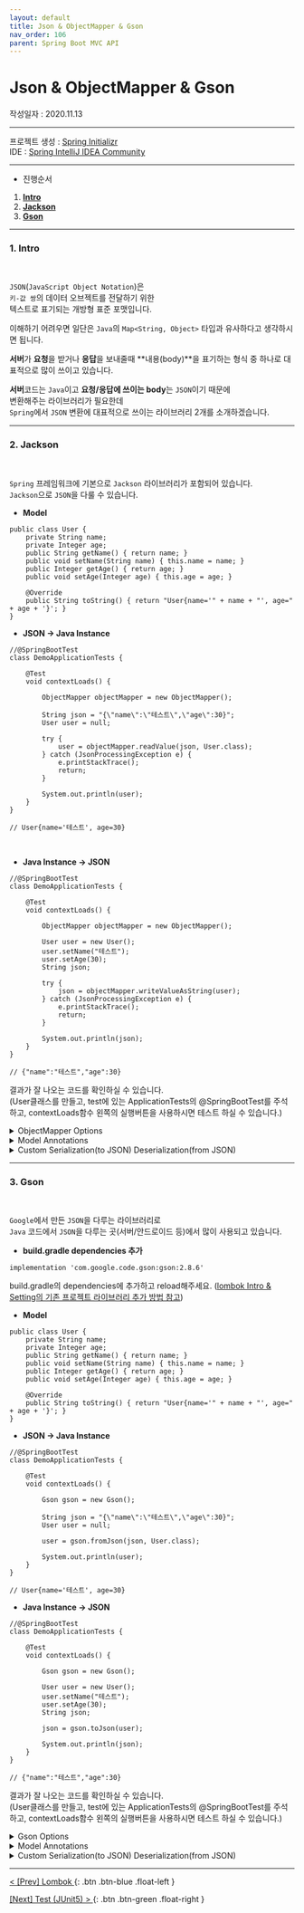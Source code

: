 ```yaml
---
layout: default
title: Json & ObjectMapper & Gson
nav_order: 106
parent: Spring Boot MVC API
---
```


# [](#header)Json & ObjectMapper & Gson

작성일자 : 2020.11.13  

* * *

프로젝트 생성 : [Spring Initializr](https://start.spring.io)  
IDE : [Spring IntelliJ IDEA Community](https://www.jetbrains.com/idea/download)

* * *

- 진행순서  
1. **[Intro](#1-intro)**
2. **[Jackson](#2-jackson)**
3. **[Gson](#3-gson)**

* * *
  
### 1. [](#header)**Intro**  
<br/>

`JSON`(`JavaScript Object Notation`)은  
`키-값 쌍`의 데이터 오브젝트를 전달하기 위한  
텍스트로 표기되는 개방형 표준 포맷입니다.  
  
이해하기 어려우면 일단은 `Java`의 `Map<String, Object>` 타입과 유사하다고 생각하시면 됩니다.  
  
**서버**가 **요청**을 받거나 **응답**을 보내줄때 **내용(body)**을 표기하는 형식 중 하나로 대표적으로 많이 쓰이고 있습니다.  

**서버**코드는 `Java`이고 **요청/응답에 쓰이는 body**는 `JSON`이기 때문에  
변환해주는 라이브러리가 필요한데  
`Spring`에서 `JSON` 변환에 대표적으로 쓰이는 라이브러리 2개를 소개하겠습니다.  
  
* * *
  
### 2. [](#header)**Jackson**  
<br/>

`Spring` 프레임워크에 기본으로 `Jackson` 라이브러리가 포함되어 있습니다.  
`Jackson`으로 `JSON`을 다룰 수 있습니다. 

- **Model**  

```
public class User {
    private String name;
    private Integer age;
    public String getName() { return name; }
    public void setName(String name) { this.name = name; }
    public Integer getAge() { return age; }
    public void setAge(Integer age) { this.age = age; }

    @Override
    public String toString() { return "User{name='" + name + "', age=" + age + '}'; }
}
```

- **JSON -> Java Instance**  

```  
//@SpringBootTest
class DemoApplicationTests {

	@Test
	void contextLoads() {

		ObjectMapper objectMapper = new ObjectMapper();

		String json = "{\"name\":\"테스트\",\"age\":30}";
		User user = null;

		try {
			user = objectMapper.readValue(json, User.class);
		} catch (JsonProcessingException e) {
			e.printStackTrace();
			return;
		}

		System.out.println(user);
	}
}

// User{name='테스트', age=30}
```

<br/>

- **Java Instance -> JSON**  

```
//@SpringBootTest
class DemoApplicationTests {

	@Test
	void contextLoads() {

		ObjectMapper objectMapper = new ObjectMapper();

		User user = new User();
		user.setName("테스트");
		user.setAge(30);
		String json;

		try {
			json = objectMapper.writeValueAsString(user);
		} catch (JsonProcessingException e) {
			e.printStackTrace();
			return;
		}

		System.out.println(json);
	}
}

// {"name":"테스트","age":30}
```

결과가 잘 나오는 코드를 확인하실 수 있습니다.  
(User클래스를 만들고, test에 있는 ApplicationTests의 @SpringBootTest를 주석하고, contextLoads함수 왼쪽의 실행버튼을 사용하시면 테스트 하실 수 있습니다.)  

<details>
<summary>ObjectMapper Options</summary>
<div markdown="1">

```
    public static ObjectMapper create() {
        return new ObjectMapper()
                .setPropertyNamingStrategy(PropertyNamingStrategy.SNAKE_CASE) // JSON 필드명 snake case
                .setSerializationInclusion(JsonInclude.Include.NON_NULL) // Java -> JSON NULL값 필드 제외
                .configure(DeserializationFeature.FAIL_ON_UNKNOWN_PROPERTIES, false) // JSON -> Java JSON 필드가 Java 멤버변수에 없을때 에러나지않고 무시  
                .setTimeZone(TimeZone.getTimeZone("Asia/Seoul"))
                .setDateFormat(new SimpleDateFormat("yyyy-MM-dd'T'HH:mm:ss.SSSZ"));
    }
```

</div>
</details>

<details>
<summary>Model Annotations</summary>
<div markdown="1">

```
// @JsonNaming(PropertyNamingStrategy.class) // JSON 필드명 camel case
// @JsonNaming(PropertyNamingStrategy.SnakeCaseStrategy.class) // JSON 필드명 snake case
// @JsonIgnoreProperties(ignoreUnknown = true) // JSON -> Java JSON 필드가 Java 멤버변수에 없을때 에러나지않고 무시
// @JsonInclude(JsonInclude.Include.NON_NULL) // Java -> JSON NULL값 필드 제외
public class User {
    private String id;
    @JsonIgnore // JSON 필드 제외
    private String pw;
    @JsonProperty("email_address") // JSON 필드명 명시
    private String emailAddress;
    private String name;
    private Integer age;
    
    <!-- Getter Setter toString -->
}
```

</div>
</details>

<details>
<summary>Custom Serialization(to JSON) Deserialization(from JSON)</summary>
<div markdown="1">


StdSerializer StdDeserializer를 사용하여 구현하면 됩니다.  

[Baeldung StdSerializer](https://www.baeldung.com/jackson-custom-serialization)

</div>
</details>

* * *
  
### 3. [](#header)**Gson**  
<br/>

`Google`에서 만든 `JSON`을 다루는 라이브러리로  
`Java` 코드에서 `JSON`을 다루는 곳(서버/안드로이드 등)에서 많이 사용되고 있습니다.  

- **build.gradle dependencies 추가**
```
implementation 'com.google.code.gson:gson:2.8.6'
```
build.gradle의 dependencies에 추가하고 reload해주세요.
([lombok Intro & Setting의 기존 프로젝트 라이브러리 추가 방법 참고](105-lombok.html#1-intro--setting-기존-프로젝트))

- **Model**  

```
public class User {
    private String name;
    private Integer age;
    public String getName() { return name; }
    public void setName(String name) { this.name = name; }
    public Integer getAge() { return age; }
    public void setAge(Integer age) { this.age = age; }

    @Override
    public String toString() { return "User{name='" + name + "', age=" + age + '}'; }
}
```

- **JSON -> Java Instance**  

```
//@SpringBootTest
class DemoApplicationTests {

	@Test
	void contextLoads() {

		Gson gson = new Gson();

		String json = "{\"name\":\"테스트\",\"age\":30}";
		User user = null;

		user = gson.fromJson(json, User.class);

		System.out.println(user);
	}
}

// User{name='테스트', age=30}
```

- **Java Instance -> JSON**  

```
//@SpringBootTest
class DemoApplicationTests {

	@Test
	void contextLoads() {

		Gson gson = new Gson();

		User user = new User();
		user.setName("테스트");
		user.setAge(30);
		String json;

		json = gson.toJson(user);

		System.out.println(json);
	}
}

// {"name":"테스트","age":30}
```

결과가 잘 나오는 코드를 확인하실 수 있습니다.  
(User클래스를 만들고, test에 있는 ApplicationTests의 @SpringBootTest를 주석하고, contextLoads함수 왼쪽의 실행버튼을 사용하시면 테스트 하실 수 있습니다.)  

<details>
<summary>Gson Options</summary>
<div markdown="1">

```
		Gson gson = new GsonBuilder()
				.setFieldNamingPolicy(FieldNamingPolicy.LOWER_CASE_WITH_UNDERSCORES) // JSON 필드명 snake case
				.registerTypeAdapter(CustomType.class,  new CustomTypeAdapter()) // 특정 타입 변환 Adapter 설정
        .excludeFieldsWithoutExposeAnnotation() // @expose 어노테이션으로 특정 필드 숨김 가능하도록 처리
				.serializeNulls() // null값 필드 JSON 표시하기
				.setDateFormat("yyyy-MM-dd'T'HH:mm:ss.SSSZ")
				.create();
```

type adapter는 [공식 문서](https://sites.google.com/site/gson/gson-user-guide#TOC-Custom-Serialization-and-Deserialization)에 잘 설명되어 있습니다.

</div>
</details>

<details>
<summary>Model Annotations</summary>
<div markdown="1">

```
public class User {
    private String id;
    @Expose // JSON 필드 제외 / GsonBuilder excludeFieldsWithoutExposeAnnotation 설정 필요
    private String pw;
    @SerializedName("email_address") // JSON 필드명 명시
    private String emailAddress;
    private String name;
    private Integer age;
    
    <!-- Getter Setter toString -->
}
```

</div>
</details>

<details>
<summary>Custom Serialization(to JSON) Deserialization(from JSON)</summary>
<div markdown="1">


JsonSerializer StdDeserializer를 사용하여 구현하면 됩니다.  

[Google Gson Document](https://sites.google.com/site/gson/gson-user-guide#TOC-Custom-Serialization-and-Deserialization)

</div>
</details>

* * *

[ < [Prev] Lombok ](105-lombok.html){: .btn .btn-blue .float-left }

[ [Next] Test (JUnit5) > ](107-test.html){: .btn .btn-green .float-right }
<br/>  